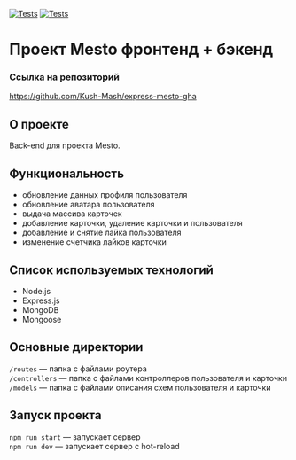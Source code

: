 [![Tests](../../actions/workflows/tests-13-sprint.yml/badge.svg)](../../actions/workflows/tests-13-sprint.yml) [![Tests](../../actions/workflows/tests-14-sprint.yml/badge.svg)](../../actions/workflows/tests-14-sprint.yml)
# Проект Mesto фронтенд + бэкенд


### Ссылка на репозиторий
https://github.com/Kush-Mash/express-mesto-gha


## О проекте

Back-end для проекта Mesto.

## Функциональность

* обновление данных профиля пользователя
* обновление аватара пользователя
* выдача массива карточек
* добавление карточки, удаление карточки и пользователя
* добавление и снятие лайка пользователя
* изменение счетчика лайков карточки

## Список используемых технологий

* Node.js
* Express.js
* MongoDB
* Mongoose

## Основные директории

`/routes` — папка с файлами роутера  
`/controllers` — папка с файлами контроллеров пользователя и карточки   
`/models` — папка с файлами описания схем пользователя и карточки  

## Запуск проекта

`npm run start` — запускает сервер   
`npm run dev` — запускает сервер с hot-reload
